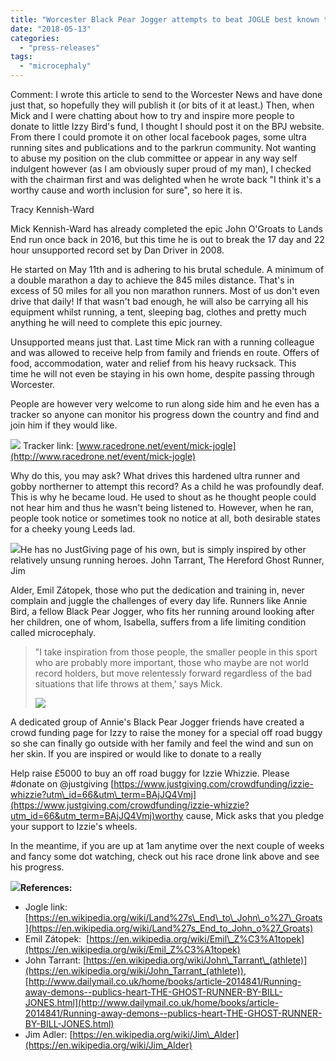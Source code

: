 ```yaml
---
title: "Worcester Black Pear Jogger attempts to beat JOGLE best known time"
date: "2018-05-13"
categories: 
  - "press-releases"
tags: 
  - "microcephaly"
---
```


Comment: I wrote this article to send to the Worcester News and have done just that, so hopefully they will publish it (or bits of it at least.) Then, when Mick and I were chatting about how to try and inspire more people to donate to little Izzy Bird's fund, I thought I should post it on the BPJ website. From there I could promote it on other local facebook pages, some ultra running sites and publications and to the parkrun community. Not wanting to abuse my position on the club committee or appear in any way self indulgent however (as I am obviously super proud of my man), I checked with the chairman first and was delighted when he wrote back "I think it's a worthy cause and worth inclusion for sure", so here it is.

Tracy Kennish-Ward

Mick Kennish-Ward has already completed the epic John O'Groats to Lands End run once back in 2016, but this time he is out to break the 17 day and 22 hour unsupported record set by Dan Driver in 2008.

He started on May 11th and is adhering to his brutal schedule. A minimum of a double marathon a day to achieve the 845 miles distance. That's in excess of 50 miles for all you non marathon runners. Most of us don't even drive that daily! If that wasn't bad enough, he will also be carrying all his equipment whilst running, a tent, sleeping bag, clothes and pretty much anything he will need to complete this epic journey.

Unsupported means just that. Last time Mick ran with a running colleague and was allowed to receive help from family and friends en route. Offers of food, accommodation, water and relief from his heavy rucksack. This time he will not even be staying in his own home, despite passing through Worcester.

People are however very welcome to run along side him and he even has a tracker so anyone can monitor his progress down the country and find and join him if they would like.

 ![](https://bpj.org.uk/wp-content/uploads/2018/05/racedrone.png) Tracker link: [www.racedrone.net/event/mick-jogle](http://www.racedrone.net/event/mick-jogle)

Why do this, you may ask? What drives this hardened ultra runner and gobby northerner to attempt this record? As a child he was profoundly deaf. This is why he became loud. He used to shout as he thought people could not hear him and thus he wasn't being listened to. However, when he ran, people took notice or sometimes took no notice at all, both desirable states for a cheeky young Leeds lad.

![](https://bpj.org.uk/wp-content/uploads/2018/05/John-Tarrant-375x800.png)He has no JustGiving page of his own, but is simply inspired by other relatively unsung running heroes. John Tarrant, The Hereford Ghost Runner, Jim 

Alder, Emil Zátopek, those who put the dedication and training in, never complain and juggle the challenges of every day life. Runners like Annie Bird, a fellow Black Pear Jogger, who fits her running around looking after her children, one of whom, Isabella, suffers from a life limiting condition called microcephaly.

> "I take inspiration from those people, the smaller people in this sport who are probably more important, those who maybe are not world record holders, but move relentessly forward regardless of the bad situations that life throws at them,' says Mick.
> 
> ![](https://bpj.org.uk/wp-content/uploads/2018/05/Izzie-795x559.png)

A dedicated group of Annie's Black Pear Jogger friends have created a crowd funding page for Izzy to raise the money for a special off road buggy so she can finally go outside with her family and feel the wind and sun on her skin. If you are inspired or would like to donate to a really 

Help raise £5000 to buy an off road buggy for Izzie Whizzie. Please #donate on @justgiving [https://www.justgiving.com/crowdfunding/izzie-whizzie?utm\_id=66&utm\_term=BAjJQ4Vmj](https://www.justgiving.com/crowdfunding/izzie-whizzie?utm_id=66&utm_term=BAjJQ4Vmj)worthy cause, Mick asks that you pledge your support to Izzie's wheels.

In the meantime, if you are up at 1am anytime over the next couple of weeks and fancy some dot watching, check out his race drone link above and see his progress.

![](https://bpj.org.uk/wp-content/uploads/2018/05/Emil.png)**References:**

- Jogle link: [https://en.wikipedia.org/wiki/Land%27s\_End\_to\_John\_o%27\_Groats](https://en.wikipedia.org/wiki/Land%27s_End_to_John_o%27_Groats)
- Emil Zátopek:  [https://en.wikipedia.org/wiki/Emil\_Z%C3%A1topek](https://en.wikipedia.org/wiki/Emil_Z%C3%A1topek)
- John Tarrant: [https://en.wikipedia.org/wiki/John\_Tarrant\_(athlete)](https://en.wikipedia.org/wiki/John_Tarrant_(athlete)), [http://www.dailymail.co.uk/home/books/article-2014841/Running-away-demons--publics-heart-THE-GHOST-RUNNER-BY-BILL-JONES.html](http://www.dailymail.co.uk/home/books/article-2014841/Running-away-demons--publics-heart-THE-GHOST-RUNNER-BY-BILL-JONES.html)
- Jim Adler: [https://en.wikipedia.org/wiki/Jim\_Alder](https://en.wikipedia.org/wiki/Jim_Alder)
